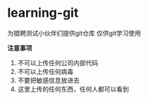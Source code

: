 # learning-git
为猎聘测试小伙伴们提供git仓库
仅供git学习使用

**注意事项**
 
1. 不可以上传任何公司内部代码
2. 不可以上传任何病毒
3. 不要把敏感信息放进去
4. 这里上传的任何东西，任何人都可以看到
